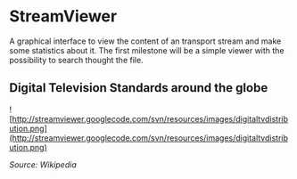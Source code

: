 # StreamViewer #

A graphical interface to view the content of an transport stream and make some statistics about it. The first milestone will be a simple viewer with the possibility to search thought the file.

## Digital Television Standards around the globe ##

![http://streamviewer.googlecode.com/svn/resources/images/digitaltvdistribution.png](http://streamviewer.googlecode.com/svn/resources/images/digitaltvdistribution.png)

_Source: Wikipedia_